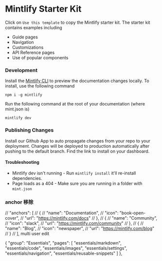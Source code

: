 # Mintlify Starter Kit

Click on `Use this template` to copy the Mintlify starter kit. The starter kit contains examples including

- Guide pages
- Navigation
- Customizations
- API Reference pages
- Use of popular components

### Development

Install the [Mintlify CLI](https://www.npmjs.com/package/mintlify) to preview the documentation changes locally. To install, use the following command

```
npm i -g mintlify
```

Run the following command at the root of your documentation (where mint.json is)

```
mintlify dev
```

### Publishing Changes

Install our Github App to auto propagate changes from your repo to your deployment. Changes will be deployed to production automatically after pushing to the default branch. Find the link to install on your dashboard. 

#### Troubleshooting

- Mintlify dev isn't running - Run `mintlify install` it'll re-install dependencies.
- Page loads as a 404 - Make sure you are running in a folder with `mint.json`


### anchor 移除
  // "anchors": [
  //   {
  //     "name": "Documentation",
  //     "icon": "book-open-cover",
  //     "url": "https://mintlify.com/docs"
  //   },
  //   {
  //     "name": "Community",
  //     "icon": "slack",
  //     "url": "https://mintlify.com/community"
  //   },
  //   {
  //     "name": "Blog",
  //     "icon": "newspaper",
  //     "url": "https://mintlify.com/blog"
  //   }
  // ],
multi user edit


{
  "group": "Essentials",
  "pages": [
    "essentials/markdown",
    "essentials/code",
    "essentials/images",
    "essentials/settings",
    "essentials/navigation",
    "essentials/reusable-snippets"
  ]
},